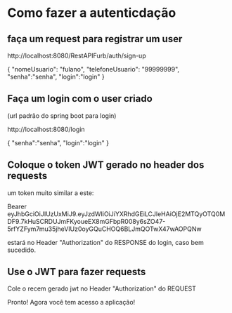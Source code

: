 # Como fazer a autenticdação


## faça um request para registrar um user

http://localhost:8080/RestAPIFurb/auth/sign-up

{
        "nomeUsuario": "fulano",
        "telefoneUsuario": "99999999",
        "senha":"senha",
        "login":"login"
}

## Faça um login com o user criado

 (url padrão do spring boot para login)

 http://localhost:8080/login   
 

{
        "senha":"senha",
        "login":"login"
 }
 
 ## Coloque o token JWT gerado no header dos requests
 
 um token muito similar a este:
 
 Bearer eyJhbGciOiJIUzUxMiJ9.eyJzdWIiOiJiYXRhdGEiLCJleHAiOjE2MTQyOTQ0MDF9.7kHuSCRDUJmFKyoueEX8mGFbpR008y6sZO47-5rfYZFym7mu35jheVIUz0oyGQuCHOQ6BLJmQOTwX47wAOPQNw
 
 estará no Header "Authorization" do RESPONSE do login, caso bem sucedido.
 
 ## Use o JWT para fazer requests
 
 Cole o recem gerado jwt no Header "Authorization" do REQUEST 
 
 Pronto! Agora você tem acesso a aplicação!
 
